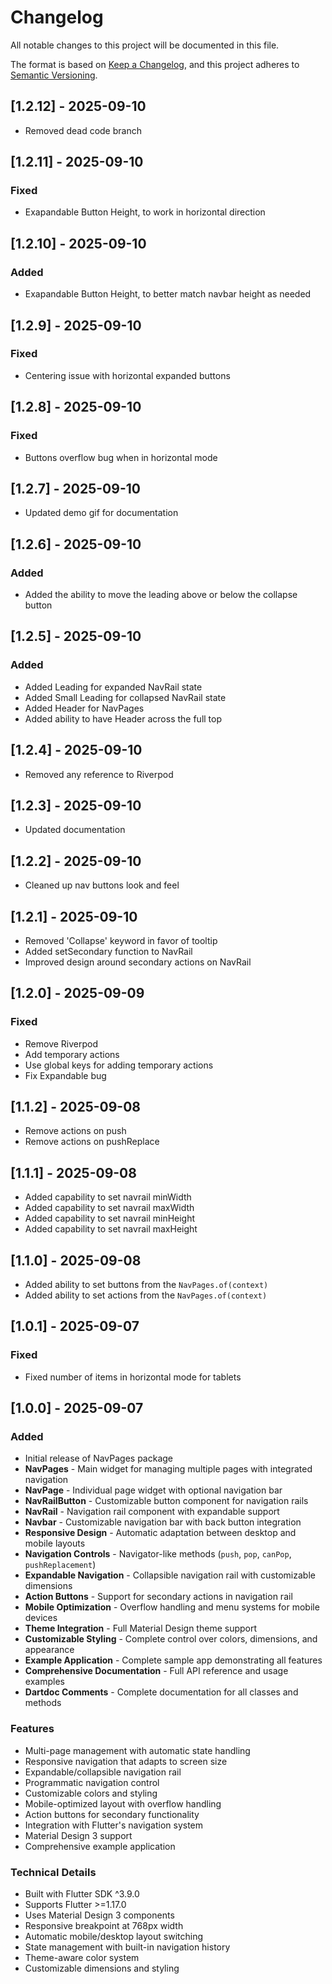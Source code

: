 # Changelog

All notable changes to this project will be documented in this file.

The format is based on [Keep a Changelog](https://keepachangelog.com/en/1.0.0/),
and this project adheres to [Semantic Versioning](https://semver.org/spec/v2.0.0.html).

## [1.2.12] - 2025-09-10
- Removed dead code branch

## [1.2.11] - 2025-09-10

### Fixed
- Exapandable Button Height, to work in horizontal direction

## [1.2.10] - 2025-09-10

### Added
- Exapandable Button Height, to better match navbar height as needed

## [1.2.9] - 2025-09-10

### Fixed
- Centering issue with horizontal expanded buttons

## [1.2.8] - 2025-09-10

### Fixed
- Buttons overflow bug when in horizontal mode

## [1.2.7] - 2025-09-10
- Updated demo gif for documentation

## [1.2.6] - 2025-09-10

### Added
- Added the ability to move the leading above or below the collapse button

## [1.2.5] - 2025-09-10

### Added
- Added Leading for expanded NavRail state
- Added Small Leading for collapsed NavRail state
- Added Header for NavPages
- Added ability to have Header across the full top

## [1.2.4] - 2025-09-10
- Removed any reference to Riverpod

## [1.2.3] - 2025-09-10
- Updated documentation

## [1.2.2] - 2025-09-10
- Cleaned up nav buttons look and feel

## [1.2.1] - 2025-09-10
- Removed 'Collapse' keyword in favor of tooltip
- Added setSecondary function to NavRail
- Improved design around secondary actions on NavRail

## [1.2.0] - 2025-09-09

### Fixed
- Remove Riverpod
- Add temporary actions
- Use global keys for adding temporary actions
- Fix Expandable bug


## [1.1.2] - 2025-09-08
- Remove actions on push
- Remove actions on pushReplace

## [1.1.1] - 2025-09-08
- Added capability to set navrail minWidth
- Added capability to set navrail maxWidth
- Added capability to set navrail minHeight
- Added capability to set navrail maxHeight

## [1.1.0] - 2025-09-08
- Added ability to set buttons from the `NavPages.of(context)`
- Added ability to set actions from the `NavPages.of(context)`

## [1.0.1] - 2025-09-07

### Fixed
- Fixed number of items in horizontal mode for tablets

## [1.0.0] - 2025-09-07

### Added
- Initial release of NavPages package
- **NavPages** - Main widget for managing multiple pages with integrated navigation
- **NavPage** - Individual page widget with optional navigation bar
- **NavRailButton** - Customizable button component for navigation rails
- **NavRail** - Navigation rail component with expandable support
- **Navbar** - Customizable navigation bar with back button integration
- **Responsive Design** - Automatic adaptation between desktop and mobile layouts
- **Navigation Controls** - Navigator-like methods (`push`, `pop`, `canPop`, `pushReplacement`)
- **Expandable Navigation** - Collapsible navigation rail with customizable dimensions
- **Action Buttons** - Support for secondary actions in navigation rail
- **Mobile Optimization** - Overflow handling and menu systems for mobile devices
- **Theme Integration** - Full Material Design theme support
- **Customizable Styling** - Complete control over colors, dimensions, and appearance
- **Example Application** - Complete sample app demonstrating all features
- **Comprehensive Documentation** - Full API reference and usage examples
- **Dartdoc Comments** - Complete documentation for all classes and methods

### Features
- Multi-page management with automatic state handling
- Responsive navigation that adapts to screen size
- Expandable/collapsible navigation rail
- Programmatic navigation control
- Customizable colors and styling
- Mobile-optimized layout with overflow handling
- Action buttons for secondary functionality
- Integration with Flutter's navigation system
- Material Design 3 support
- Comprehensive example application

### Technical Details
- Built with Flutter SDK ^3.9.0
- Supports Flutter >=1.17.0
- Uses Material Design 3 components
- Responsive breakpoint at 768px width
- Automatic mobile/desktop layout switching
- State management with built-in navigation history
- Theme-aware color system
- Customizable dimensions and styling
